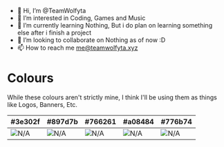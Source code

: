 - 👋 Hi, I’m @TeamWolfyta
- 👀 I’m interested in Coding, Games and Music
- 🌱 I’m currently learning Nothing, But i do plan on learning something else after i finish a project
- 💞️ I’m looking to collaborate on Nothing as of now :D
- 📫 How to reach me me@teamwolfyta.xyz

# Colours

While these colours aren't strictly mine, I think I'll be using them as things like Logos, Banners, Etc.

| #3e302f                                                           | #897d7b                                                           | #766261                                                           | #a08484                                                           | #776b74                                                           |
| ----------------------------------------------------------------- | ----------------------------------------------------------------- | ----------------------------------------------------------------- | ----------------------------------------------------------------- | ----------------------------------------------------------------- |
| ![N/A](https://via.placeholder.com/50/3e302f/808080?Text=#3e302f) | ![N/A](https://via.placeholder.com/50/897d7b/808080?Text=#897d7b) | ![N/A](https://via.placeholder.com/50/766261/808080?Text=#766261) | ![N/A](https://via.placeholder.com/50/a08484/808080?Text=#a08484) | ![N/A](https://via.placeholder.com/50/776b74/808080?Text=#776b74) |

<!---
TeamWolfyta/TeamWolfyta is a ✨ special ✨ repository because its `README.md` (this file) appears on your GitHub profile.
You can click the Preview link to take a look at your changes.
  hellp
--->
